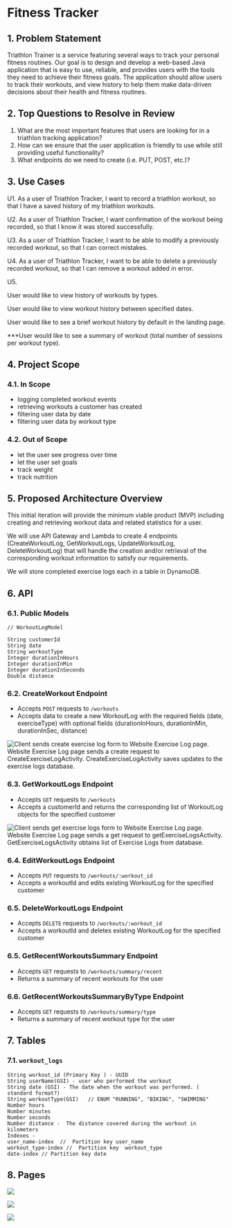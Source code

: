 # Fitness Tracker

## 1. Problem Statement

Triathlon Trainer is a service featuring several ways to track your personal fitness routines. Our goal is to design and develop a web-based Java application that is easy to use, reliable, and provides users with the tools they need to achieve their fitness goals. The application should allow users to track their workouts, and view history to help them make data-driven decisions about their health and fitness routines.

## 2. Top Questions to Resolve in Review

1. What are the most important features that users are looking for in a triathlon tracking application?
2. How can we ensure that the user application is friendly to use while still providing useful functionality?
3. What endpoints do we need to create (i.e. PUT, POST, etc.)?

## 3. Use Cases

U1. As a user of Triathlon Tracker, I want to record a triathlon workout, so that I have a saved history of my triathlon workouts.

U2. As a user of Triathlon Tracker, I want confirmation of the workout being recorded, so that I know it was stored successfully.

U3. As a user of Triathlon Tracker, I want to be able to modify a previously recorded workout, so that I can correct mistakes.

U4. As a user of Triathlon Tracker, I want to be able to delete a previously recorded workout, so that I can remove a workout added in error.

U5. 

User would like to view history of workouts by types.

User would like to view workout history between specified dates.

User would like to see a brief workout history by default in the landing page.

***User would like to see a summary of workout (total number of sessions per workout type).



## 4. Project Scope

### 4.1. In Scope

* logging completed workout events 
* retrieving workouts a customer has created
* filtering user data by date 
* filtering user data by workout type

### 4.2. Out of Scope

* let the user see progress over time
* let the user set goals 
* track weight 
* track nutrition

## 5. Proposed Architecture Overview

This initial iteration will provide the minimum viable product (MVP) including creating and retrieving workout data and related statistics for a user.

We will use API Gateway and Lambda to create 4 endpoints (CreateWorkoutLog, GetWorkoutLogs, UpdateWorkoutLog, DeleteWorkoutLog) that will handle the creation and/or retrieval of the corresponding workout information to satisfy our requirements.

We will store completed exercise logs each in a table in DynamoDB.

## 6. API

### 6.1. Public Models

```
// WorkoutLogModel

String customerId
String date  
String workoutType
Integer durationInHours
Integer durationInMin
Integer durationInSeconds
Double distance
```

### 6.2. CreateWorkout Endpoint

* Accepts `POST` requests to `/workouts`
* Accepts data to create a new WorkoutLog with the required fields (date, exerciseType) with optional fields (durationInHours, durationInMin, durationInSec, distance)

![Client sends create exercise log form to Website Exercise Log page. Website
Exercise Log page sends a create request to CreateExerciseLogActivity.
CreateExerciseLogActivity saves updates to the exercise logs
database.](images/design_document/CreateExerciseLogSD.png)

### 6.3. GetWorkoutLogs Endpoint

* Accepts `GET` requests to `/workouts`
* Accepts a customerId and returns the corresponding list of WorkoutLog objects for the specified customer

![Client sends get exercise logs form to Website Exercise Log page. Website
Exercise Log page sends a get request to getExerciseLogsActivity.
GetExerciseLogsActivity obtains list of Exercise Logs from
database.](images/design_document/GetExerciseLogsSD.png)

### 6.4. EditWorkoutLogs Endpoint

* Accepts `PUT` requests to `/workouts/:workout_id`
* Accepts a workoutId and edits existing WorkoutLog for the specified customer

### 6.5. DeleteWorkoutLogs Endpoint

* Accepts `DELETE` requests to `/workouts/:workout_id`
* Accepts a workoutId and deletes existing WorkoutLog for the specified customer

### 6.5. GetRecentWorkoutsSummary Endpoint

* Accepts `GET` requests to `/workouts/summary/recent`
* Returns a summary of recent workouts for the user

### 6.6. GetRecentWorkoutsSummaryByType Endpoint

* Accepts `GET` requests to `/workouts/summary/type`
* Returns a summary of recent workout type for the user



## 7. Tables

### 7.1. `workout_logs`

```
String workout_id (Primary Key ) - UUID
String userName(GSI) - user who performed the workout
String date (GSI) - The date when the workout was performed. ( standard format?)
String workoutType(GSI)   // ENUM "RUNNING", "BIKING", "SWIMMING"
Number hours
Number minutes
Number seconds
Number distance -  The distance covered during the workout in kilometers
Indexes -
user_name-index  //  Partition key user_name
workout_type-index //  Partition key  workout_type
date-index // Partition key date
```

## 8. Pages

![](images/design_document/front_end_workflow.png)

![](images/design_document/dashboard_overview_page.jpg)

![](images/design_document/add_workout_page.png)

